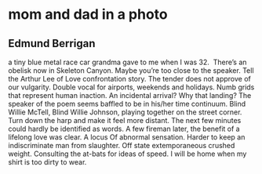 # mom and dad in a photo
## Edmund Berrigan
a tiny blue metal race car grandma
gave to me when I was 32.  There’s
an obelisk now in Skeleton Canyon.
Maybe you’re too close to the speaker.
Tell the Arthur Lee of Love confrontation
story. The tender does not approve of our
vulgarity. Double vocal for airports,
weekends and holidays. Numb grids
that represent human inaction. An incidental
arrival? Why that landing? The speaker of
the poem seems baffled to be in his/her
time continuum. Blind Willie McTell, Blind
Willie Johnson, playing together on the street corner.
Turn down the harp and make it feel more
distant. The next few minutes could hardly
be identified as words. A few fireman later,
the benefit of a lifelong love was clear. A locus
Of abnormal sensation. Harder to keep an
indiscriminate man from slaughter. Off state
extemporaneous crushed weight. Consulting
the at-bats for ideas of speed. I will be home
when my shirt is too dirty to wear.